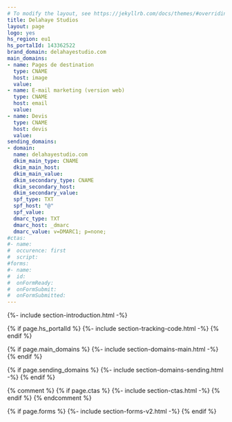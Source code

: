 ```yaml
---
# To modify the layout, see https://jekyllrb.com/docs/themes/#overriding-theme-defaults
title: Delahaye Studios
layout: page
logo: yes
hs_region: eu1
hs_portalId: 143362522
brand_domain: delahayestudio.com
main_domains:
- name: Pages de destination	
  type: CNAME
  host: image
  value: 
- name: E-mail marketing (version web)
  type: CNAME
  host: email
  value: 
- name: Devis
  type: CNAME
  host: devis
  value: 
sending_domains:
- domain:
  name: delahayestudio.com
  dkim_main_type: CNAME
  dkim_main_host: 
  dkim_main_value: 
  dkim_secondary_type: CNAME
  dkim_secondary_host: 
  dkim_secondary_value: 
  spf_type: TXT
  spf_host: "@"
  spf_value: 
  dmarc_type: TXT
  dmarc_host: _dmarc
  dmarc_value: v=DMARC1; p=none;
#ctas:
#- name:
#  occurence: first
#  script:
#forms:
#- name: 
#  id: 
#  onFormReady:
#  onFormSubmit:
#  onFormSubmitted:
---
```


{%- include section-introduction.html -%}

{% if page.hs_portalId %}
    {%- include section-tracking-code.html -%}
{% endif %}

{% if page.main_domains %}
    {%- include section-domains-main.html -%}
{% endif %}


{% if page.sending_domains %}
    {%- include section-domains-sending.html -%}
{% endif %}

{% comment %}
{% if page.ctas %}
    {%- include section-ctas.html -%}
{% endif %}
{% endcomment %}

{% if page.forms %}
    {%- include section-forms-v2.html -%}
{% endif %}
